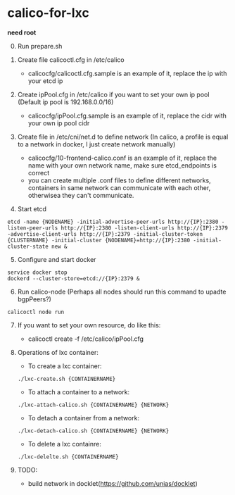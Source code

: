 # calico-for-lxc

**need root**

0. Run prepare.sh

1. Create file calicoctl.cfg in /etc/calico
	* calicocfg/calicoctl.cfg.sample is an example of it, replace the ip with your etcd ip

2. Create ipPool.cfg in /etc/calico if you want to set your own ip pool (Default ip pool is 192.168.0.0/16)
	* calicocfg/ipPool.cfg.sample is an example of it, replace the cidr with your own ip pool cidr

3. Create file in /etc/cni/net.d to define network (In calico, a profile is equal to a network in docker, I just create network manually)
	* calicocfg/10-frontend-calico.conf is an example of it, replace the name with your own network name, make sure etcd_endpoints is correct
	* you can create multiple .conf files to define different networks, containers in same network can communicate with each other, otherwisea they can't communicate.

4. Start etcd 
```
etcd -name {NODENAME} -initial-advertise-peer-urls http://{IP}:2380 -listen-peer-urls http://{IP}:2380 -listen-client-urls http://{IP}:2379 -advertise-client-urls http://{IP}:2379 -initial-cluster-token {CLUSTERNAME} -initial-cluster {NODENAME}=http://{IP}:2380 -initial-cluster-state new &
```
5. Configure and start docker
```
service docker stop
dockerd --cluster-store=etcd://{IP}:2379 &
```

6. Run calico-node (Perhaps all nodes should run this command to upadte bgpPeers?)
```
calicoctl node run
```
7. If you want to set your own resource, do like this:
	* calicoctl create -f /etc/calico/ipPool.cfg 

8. Operations of lxc container:
	* To create a lxc container:
	```	
	./lxc-create.sh {CONTAINERNAME}
	```
	* To attach a container to a network:
	```
	./lxc-attach-calico.sh {CONTAINERNAME} {NETWORK}
	```
	* To detach a container from a network:
	```
	./lxc-detach-calico.sh {CONTAINERNAME} {NETWORK}
	```
	* To delete a lxc containre:
	```
	./lxc-delelte.sh {CONTAINERNAME}
	```

9. TODO:
	* build network in docklet(https://github.com/unias/docklet)
